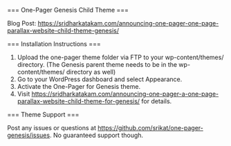 === One-Pager Genesis Child Theme ===

Blog Post: https://sridharkatakam.com/announcing-one-pager-one-page-parallax-website-child-theme-genesis/


=== Installation Instructions ===

1. Upload the one-pager theme folder via FTP to your wp-content/themes/ directory. (The Genesis parent theme needs to be in the wp-content/themes/ directory as well)
2. Go to your WordPress dashboard and select Appearance.
3. Activate the One-Pager for Genesis theme.
4. Visit https://sridharkatakam.com/announcing-one-pager-a-one-page-parallax-website-child-theme-for-genesis/ for details.


=== Theme Support ===

Post any issues or questions at https://github.com/srikat/one-pager-genesis/issues. No guaranteed support though.
